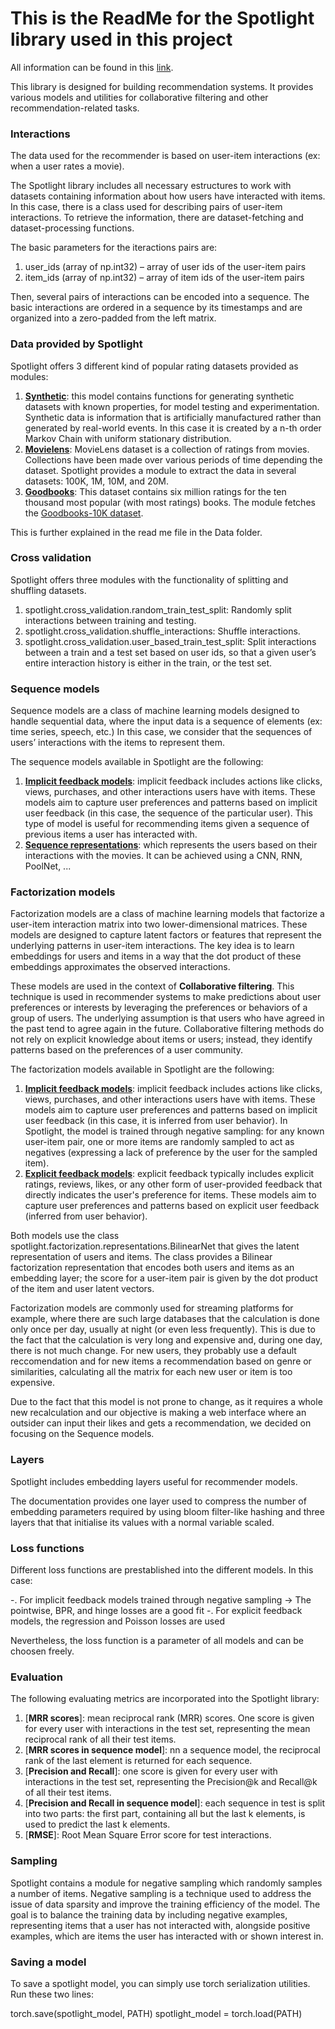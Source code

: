 
# This is the ReadMe for the Spotlight library used in this project

All information can be found in this [link](https://maciejkula.github.io/spotlight/index.html).

This library is designed for building recommendation systems. It provides various models and utilities for collaborative filtering and other recommendation-related tasks.


### Interactions

The data used for the recommender is based on user-item interactions (ex: when a user rates a movie).

The Spotlight library includes all necessary estructures to work with datasets containing information about how users have interacted with items. In this case, there is a class used for describing pairs of user-item interactions.
To retrieve the information, there are dataset-fetching and dataset-processing functions.

The basic parameters for the iteractions pairs are:

1. user_ids (array of np.int32) – array of user ids of the user-item pairs
2. item_ids (array of np.int32) – array of item ids of the user-item pairs

Then, several pairs of interactions can be encoded into a sequence. The basic interactions are ordered in a sequence by its timestamps and are organized into a zero-padded from the left matrix.
 

### Data provided by Spotlight

Spotlight offers 3 different kind of popular rating datasets provided as modules: 

1. [**Synthetic**](https://maciejkula.github.io/spotlight/datasets/synthetic.html):  this model contains functions for generating synthetic datasets with known properties, for model testing and experimentation. Synthetic data is information that is artificially manufactured rather than generated by real-world events. In this case it is created by a n-th order Markov Chain with uniform stationary distribution. 
1. [**Movielens**](https://maciejkula.github.io/spotlight/datasets/movielens.html): MovieLens dataset is a collection of ratings from movies. Collections have been made over various periods of time depending the dataset. Spotlight provides a module to extract the data in several datasets: 100K, 1M, 10M, and 20M. 
1. [**Goodbooks**](https://maciejkula.github.io/spotlight/datasets/goodbooks.html): This dataset contains six million ratings for the ten thousand most popular (with most ratings) books. The module fetches the [Goodbooks-10K dataset](https://github.com/zygmuntz/goodbooks-10k). 


This is further explained in the read me file in the Data folder.


### Cross validation

Spotlight offers three modules with the functionality of splitting and shuffling datasets.

1. spotlight.cross_validation.random_train_test_split: Randomly split interactions between training and testing.
2. spotlight.cross_validation.shuffle_interactions: Shuffle interactions.
3. spotlight.cross_validation.user_based_train_test_split: Split interactions between a train and a test set based on user ids, so that a given user’s entire interaction history is either in the train, or the test set.


### Sequence models

Sequence models are a class of machine learning models designed to handle sequential data, where the input data is a sequence of elements (ex: time series, speech, etc.)
In this case, we consider that the sequences of users’ interactions with the items to represent them.

The sequence models available in Spotlight are the following:

1. [**Implicit feedback models**](https://maciejkula.github.io/spotlight/sequence/implicit.html): implicit feedback includes actions like clicks, views, purchases, and other interactions users have with items. These models aim to capture user preferences and patterns based on implicit user feedback (in this case, the sequence of the particular user).
This type of model is useful for recommending items given a sequence of previous items a user has interacted with.
2. [**Sequence representations**](https://maciejkula.github.io/spotlight/sequence/representations.html): which represents the users based on their interactions with the movies. It can be achieved using a CNN, RNN, PoolNet, ...




### Factorization models

Factorization models are a class of machine learning models that factorize a user-item interaction matrix into two lower-dimensional matrices. These models are designed to capture latent factors or features that represent the underlying patterns in user-item interactions. The key idea is to learn embeddings for users and items in a way that the dot product of these embeddings approximates the observed interactions.

These models are used in the context of **Collaborative filtering**. This technique is used in recommender systems to make predictions about user preferences or interests by leveraging the preferences or behaviors of a group of users. The underlying assumption is that users who have agreed in the past tend to agree again in the future. Collaborative filtering methods do not rely on explicit knowledge about items or users; instead, they identify patterns based on the preferences of a user community.

The factorization models available in Spotlight are the following:

1. [**Implicit feedback models**](https://maciejkula.github.io/spotlight/factorization/implicit.html): implicit feedback includes actions like clicks, views, purchases, and other interactions users have with items. These models aim to capture user preferences and patterns based on implicit user feedback (in this case, it is inferred from user behavior).
In Spotlight, the model is trained through negative sampling: for any known user-item pair, one or more items are randomly sampled to act as negatives (expressing a lack of preference by the user for the sampled item).
2. [**Explicit feedback models**](https://maciejkula.github.io/spotlight/factorization/explicit.html): explicit feedback typically includes explicit ratings, reviews, likes, or any other form of user-provided feedback that directly indicates the user's preference for items. These models aim to capture user preferences and patterns based on explicit user feedback (inferred from user behavior).

Both models use the class spotlight.factorization.representations.BilinearNet that gives the latent representation of users and items. The class provides a Bilinear factorization representation that encodes both users and items as an embedding layer; the score for a user-item pair is given by the dot product of the item and user latent vectors.

Factorization models are commonly used for streaming platforms for example, where there are such large databases that the calculation is done only once per day, usually at night (or even less frequently). This is due to the fact that the calculation is very long and expensive and, during one day, there is not much change. For new users, they probably use a default reccomendation and for new items a recommendation based on genre or similarities, calculating all the matrix for each new user or item is too expensive.

Due to the fact that this model is not prone to change, as it requires a whole new recalculation and our objective is making a web interface where an outsider can input their likes and gets a recommendation, we decided on focusing on the Sequence models.


### Layers

Spotlight includes embedding layers useful for recommender models.

The documentation provides one layer used to compress the number of embedding parameters required by using bloom filter-like hashing and three layers that that initialise its values with a normal variable scaled.


### Loss functions

Different loss functions are prestablished into the different models. In this case: 

-. For implicit feedback models trained through negative sampling -> The pointwise, BPR, and hinge losses are a good fit 
-. For explicit feedback models, the regression and Poisson losses are used 

Nevertheless, the loss function is a parameter of all models and can be choosen freely.


### Evaluation

The following evaluating metrics are incorporated into the Spotlight library:

1. [**MRR scores**]: mean reciprocal rank (MRR) scores. One score is given for every user with interactions in the test set, representing the mean reciprocal rank of all their test items. 
2. [**MRR scores in sequence model**]: nn a sequence model, the reciprocal rank of the last element is returned for each sequence.
3. [**Precision and Recall**]: one score is given for every user with interactions in the test set, representing the Precision@k and Recall@k of all their test items.
4. [**Precision and Recall in sequence model**]: each sequence in test is split into two parts: the first part, containing all but the last k elements, is used to predict the last k elements.
5. [**RMSE**]: Root Mean Square Error score for test interactions.


### Sampling

Spotlight contains a module for negative sampling which randomly samples a number of items. 
Negative sampling is a technique used to address the issue of data sparsity and improve the training efficiency of the model. The goal is to balance the training data by including negative examples, representing items that a user has not interacted with, alongside positive examples, which are items the user has interacted with or shown interest in.


### Saving a model

To save a spotlight model, you can simply use torch serialization utilities. Run these two lines:

torch.save(spotlight_model, PATH)
spotlight_model = torch.load(PATH)




